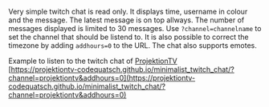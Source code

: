 Very simple twitch chat is read only. It displays time, username in colour and the message. The latest message is on top allways. The number of messages displayed is limited to 30 messages. Use ```?channel=channelname``` to set the channel that should be listend to. It is also possible to correct the timezone by adding ```addhours=0``` to the URL. The chat also supports emotes.

Example to listen to the twitch chat of [ProjektionTV](https://twitch.tv/projektiontv)  
[https://projektiontv-codequatsch.github.io/minimalist_twitch_chat/?channel=projektiontv&addhours=0](https://projektiontv-codequatsch.github.io/minimalist_twitch_chat/?channel=projektiontv&addhours=0)